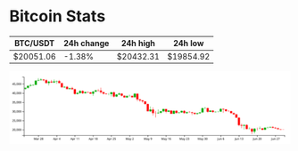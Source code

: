 # Bitcoin Stats

BTC/USDT|24h change|24h high|24h low|
|---|---|---|---|
|$20051.06|-1.38%|$20432.31|$19854.92|

<img src="./chart.svg">
